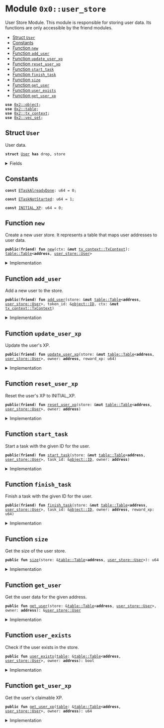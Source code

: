 
<a name="0x0_user_store"></a>

# Module `0x0::user_store`


User Store Module.
This module is responsible for storing user data.
Its functions are only accessible by the friend modules.


-  [Struct `User`](#0x0_user_store_User)
-  [Constants](#@Constants_0)
-  [Function `new`](#0x0_user_store_new)
-  [Function `add_user`](#0x0_user_store_add_user)
-  [Function `update_user_xp`](#0x0_user_store_update_user_xp)
-  [Function `reset_user_xp`](#0x0_user_store_reset_user_xp)
-  [Function `start_task`](#0x0_user_store_start_task)
-  [Function `finish_task`](#0x0_user_store_finish_task)
-  [Function `size`](#0x0_user_store_size)
-  [Function `get_user`](#0x0_user_store_get_user)
-  [Function `user_exists`](#0x0_user_store_user_exists)
-  [Function `get_user_xp`](#0x0_user_store_get_user_xp)


<pre><code><b>use</b> <a href="">0x2::object</a>;
<b>use</b> <a href="">0x2::table</a>;
<b>use</b> <a href="">0x2::tx_context</a>;
<b>use</b> <a href="">0x2::vec_set</a>;
</code></pre>



<a name="0x0_user_store_User"></a>

## Struct `User`


User data.



<pre><code><b>struct</b> <a href="user_store.md#0x0_user_store_User">User</a> <b>has</b> drop, store
</code></pre>



<details>
<summary>Fields</summary>


<dl>
<dt>
<code>token_id: <a href="_ID">object::ID</a></code>
</dt>
<dd>

</dd>
<dt>
<code>owner: <b>address</b></code>
</dt>
<dd>
 Address of the user that data belongs to.
</dd>
<dt>
<code>active_tasks: <a href="_VecSet">vec_set::VecSet</a>&lt;<a href="_ID">object::ID</a>&gt;</code>
</dt>
<dd>
 Tasks that are currently active.
</dd>
<dt>
<code>done_tasks: <a href="_VecSet">vec_set::VecSet</a>&lt;<a href="_ID">object::ID</a>&gt;</code>
</dt>
<dd>
 Tasks that are already done.
</dd>
<dt>
<code>claimable_xp: u64</code>
</dt>
<dd>
 XP that can be claimed by the user. It is reset to INITIAL_XP after claiming.
</dd>
</dl>


</details>

<a name="@Constants_0"></a>

## Constants


<a name="0x0_user_store_ETaskAlreadyDone"></a>



<pre><code><b>const</b> <a href="user_store.md#0x0_user_store_ETaskAlreadyDone">ETaskAlreadyDone</a>: u64 = 0;
</code></pre>



<a name="0x0_user_store_ETaskNotStarted"></a>



<pre><code><b>const</b> <a href="user_store.md#0x0_user_store_ETaskNotStarted">ETaskNotStarted</a>: u64 = 1;
</code></pre>



<a name="0x0_user_store_INITIAL_XP"></a>



<pre><code><b>const</b> <a href="user_store.md#0x0_user_store_INITIAL_XP">INITIAL_XP</a>: u64 = 0;
</code></pre>



<a name="0x0_user_store_new"></a>

## Function `new`


Create a new user store.
It represents a table that maps user addresses to user data.



<pre><code><b>public</b>(<b>friend</b>) <b>fun</b> <a href="user_store.md#0x0_user_store_new">new</a>(ctx: &<b>mut</b> <a href="_TxContext">tx_context::TxContext</a>): <a href="_Table">table::Table</a>&lt;<b>address</b>, <a href="user_store.md#0x0_user_store_User">user_store::User</a>&gt;
</code></pre>



<details>
<summary>Implementation</summary>


<pre><code><b>public</b>(<b>friend</b>) <b>fun</b> <a href="user_store.md#0x0_user_store_new">new</a>(ctx: &<b>mut</b> TxContext): Table&lt;<b>address</b>, <a href="user_store.md#0x0_user_store_User">User</a>&gt; {
    <a href="_new">table::new</a>&lt;<b>address</b>, <a href="user_store.md#0x0_user_store_User">User</a>&gt;(ctx)
}
</code></pre>



</details>

<a name="0x0_user_store_add_user"></a>

## Function `add_user`


Add a new user to the store.



<pre><code><b>public</b>(<b>friend</b>) <b>fun</b> <a href="user_store.md#0x0_user_store_add_user">add_user</a>(store: &<b>mut</b> <a href="_Table">table::Table</a>&lt;<b>address</b>, <a href="user_store.md#0x0_user_store_User">user_store::User</a>&gt;, token_id: &<a href="_ID">object::ID</a>, ctx: &<b>mut</b> <a href="_TxContext">tx_context::TxContext</a>)
</code></pre>



<details>
<summary>Implementation</summary>


<pre><code><b>public</b>(<b>friend</b>) <b>fun</b> <a href="user_store.md#0x0_user_store_add_user">add_user</a>(
    store: &<b>mut</b> Table&lt;<b>address</b>, <a href="user_store.md#0x0_user_store_User">User</a>&gt;,
    token_id: &ID,
    ctx: &<b>mut</b> TxContext
) {
    <b>let</b> owner = <a href="_sender">tx_context::sender</a>(ctx);
    <b>let</b> data = <a href="user_store.md#0x0_user_store_User">User</a> {
        token_id: *token_id,
        active_tasks: <a href="_empty">vec_set::empty</a>(),
        done_tasks: <a href="_empty">vec_set::empty</a>(),
        owner,
        claimable_xp: <a href="user_store.md#0x0_user_store_INITIAL_XP">INITIAL_XP</a>,
    };

    <a href="_add">table::add</a>(store, owner, data)
}
</code></pre>



</details>

<a name="0x0_user_store_update_user_xp"></a>

## Function `update_user_xp`


Update the user's XP.



<pre><code><b>public</b>(<b>friend</b>) <b>fun</b> <a href="user_store.md#0x0_user_store_update_user_xp">update_user_xp</a>(store: &<b>mut</b> <a href="_Table">table::Table</a>&lt;<b>address</b>, <a href="user_store.md#0x0_user_store_User">user_store::User</a>&gt;, owner: <b>address</b>, reward_xp: u64)
</code></pre>



<details>
<summary>Implementation</summary>


<pre><code><b>public</b>(<b>friend</b>) <b>fun</b> <a href="user_store.md#0x0_user_store_update_user_xp">update_user_xp</a>(
    store: &<b>mut</b> Table&lt;<b>address</b>, <a href="user_store.md#0x0_user_store_User">User</a>&gt;,
    owner: <b>address</b>,
    reward_xp: u64
) {
    <b>let</b> user_data = <a href="_borrow_mut">table::borrow_mut</a>&lt;<b>address</b>, <a href="user_store.md#0x0_user_store_User">User</a>&gt;(store, owner);
    user_data.claimable_xp = user_data.claimable_xp + reward_xp;
}
</code></pre>



</details>

<a name="0x0_user_store_reset_user_xp"></a>

## Function `reset_user_xp`


Reset the user's XP to INITIAL_XP.



<pre><code><b>public</b>(<b>friend</b>) <b>fun</b> <a href="user_store.md#0x0_user_store_reset_user_xp">reset_user_xp</a>(store: &<b>mut</b> <a href="_Table">table::Table</a>&lt;<b>address</b>, <a href="user_store.md#0x0_user_store_User">user_store::User</a>&gt;, owner: <b>address</b>)
</code></pre>



<details>
<summary>Implementation</summary>


<pre><code><b>public</b>(<b>friend</b>) <b>fun</b> <a href="user_store.md#0x0_user_store_reset_user_xp">reset_user_xp</a>(store: &<b>mut</b> Table&lt;<b>address</b>, <a href="user_store.md#0x0_user_store_User">User</a>&gt;, owner: <b>address</b>) {
    <b>let</b> user_data = <a href="_borrow_mut">table::borrow_mut</a>&lt;<b>address</b>, <a href="user_store.md#0x0_user_store_User">User</a>&gt;(store, owner);
    user_data.claimable_xp = <a href="user_store.md#0x0_user_store_INITIAL_XP">INITIAL_XP</a>;
}
</code></pre>



</details>

<a name="0x0_user_store_start_task"></a>

## Function `start_task`


Start a task with the given ID for the user.



<pre><code><b>public</b>(<b>friend</b>) <b>fun</b> <a href="user_store.md#0x0_user_store_start_task">start_task</a>(store: &<b>mut</b> <a href="_Table">table::Table</a>&lt;<b>address</b>, <a href="user_store.md#0x0_user_store_User">user_store::User</a>&gt;, task_id: &<a href="_ID">object::ID</a>, owner: <b>address</b>)
</code></pre>



<details>
<summary>Implementation</summary>


<pre><code><b>public</b>(<b>friend</b>) <b>fun</b> <a href="user_store.md#0x0_user_store_start_task">start_task</a>(store: &<b>mut</b> Table&lt;<b>address</b>, <a href="user_store.md#0x0_user_store_User">User</a>&gt;, task_id: &ID, owner: <b>address</b>) {
    <b>let</b> user_data = <a href="_borrow_mut">table::borrow_mut</a>&lt;<b>address</b>, <a href="user_store.md#0x0_user_store_User">User</a>&gt;(store, owner);
    <b>assert</b>!(!<a href="_contains">vec_set::contains</a>(&user_data.done_tasks, task_id), <a href="user_store.md#0x0_user_store_ETaskAlreadyDone">ETaskAlreadyDone</a>);
    <a href="_insert">vec_set::insert</a>(&<b>mut</b> user_data.active_tasks, *task_id)
}
</code></pre>



</details>

<a name="0x0_user_store_finish_task"></a>

## Function `finish_task`


Finish a task with the given ID for the user.



<pre><code><b>public</b>(<b>friend</b>) <b>fun</b> <a href="user_store.md#0x0_user_store_finish_task">finish_task</a>(store: &<b>mut</b> <a href="_Table">table::Table</a>&lt;<b>address</b>, <a href="user_store.md#0x0_user_store_User">user_store::User</a>&gt;, task_id: &<a href="_ID">object::ID</a>, owner: <b>address</b>, reward_xp: u64)
</code></pre>



<details>
<summary>Implementation</summary>


<pre><code><b>public</b>(<b>friend</b>) <b>fun</b> <a href="user_store.md#0x0_user_store_finish_task">finish_task</a>(
    store: &<b>mut</b> Table&lt;<b>address</b>, <a href="user_store.md#0x0_user_store_User">User</a>&gt;,
    task_id: &ID,
    owner: <b>address</b>,
    reward_xp: u64
) {
    <b>let</b> user_data = <a href="_borrow_mut">table::borrow_mut</a>&lt;<b>address</b>, <a href="user_store.md#0x0_user_store_User">User</a>&gt;(store, owner);

    <b>assert</b>!(!<a href="_contains">vec_set::contains</a>(&user_data.done_tasks, task_id), <a href="user_store.md#0x0_user_store_ETaskAlreadyDone">ETaskAlreadyDone</a>);
    <b>assert</b>!(<a href="_contains">vec_set::contains</a>(&user_data.active_tasks, task_id), <a href="user_store.md#0x0_user_store_ETaskNotStarted">ETaskNotStarted</a>);

    <a href="_remove">vec_set::remove</a>(&<b>mut</b> user_data.active_tasks, task_id);
    <a href="_insert">vec_set::insert</a>(&<b>mut</b> user_data.done_tasks, *task_id);

    <a href="user_store.md#0x0_user_store_update_user_xp">update_user_xp</a>(store, owner, reward_xp)
}
</code></pre>



</details>

<a name="0x0_user_store_size"></a>

## Function `size`


Get the size of the user store.



<pre><code><b>public</b> <b>fun</b> <a href="user_store.md#0x0_user_store_size">size</a>(store: &<a href="_Table">table::Table</a>&lt;<b>address</b>, <a href="user_store.md#0x0_user_store_User">user_store::User</a>&gt;): u64
</code></pre>



<details>
<summary>Implementation</summary>


<pre><code><b>public</b> <b>fun</b> <a href="user_store.md#0x0_user_store_size">size</a>(store: &Table&lt;<b>address</b>, <a href="user_store.md#0x0_user_store_User">User</a>&gt;): u64 {
    <a href="_length">table::length</a>(store)
}
</code></pre>



</details>

<a name="0x0_user_store_get_user"></a>

## Function `get_user`


Get the user data for the given address.



<pre><code><b>public</b> <b>fun</b> <a href="user_store.md#0x0_user_store_get_user">get_user</a>(store: &<a href="_Table">table::Table</a>&lt;<b>address</b>, <a href="user_store.md#0x0_user_store_User">user_store::User</a>&gt;, owner: <b>address</b>): &<a href="user_store.md#0x0_user_store_User">user_store::User</a>
</code></pre>



<details>
<summary>Implementation</summary>


<pre><code><b>public</b> <b>fun</b> <a href="user_store.md#0x0_user_store_get_user">get_user</a>(store: &Table&lt;<b>address</b>, <a href="user_store.md#0x0_user_store_User">User</a>&gt;, owner: <b>address</b>): &<a href="user_store.md#0x0_user_store_User">User</a> {
    <a href="_borrow">table::borrow</a>(store, owner)
}
</code></pre>



</details>

<a name="0x0_user_store_user_exists"></a>

## Function `user_exists`


Check if the user exists in the store.



<pre><code><b>public</b> <b>fun</b> <a href="user_store.md#0x0_user_store_user_exists">user_exists</a>(<a href="">table</a>: &<a href="_Table">table::Table</a>&lt;<b>address</b>, <a href="user_store.md#0x0_user_store_User">user_store::User</a>&gt;, owner: <b>address</b>): bool
</code></pre>



<details>
<summary>Implementation</summary>


<pre><code><b>public</b> <b>fun</b> <a href="user_store.md#0x0_user_store_user_exists">user_exists</a>(<a href="">table</a>: &Table&lt;<b>address</b>, <a href="user_store.md#0x0_user_store_User">User</a>&gt;, owner: <b>address</b>): bool {
    <a href="_contains">table::contains</a>(<a href="">table</a>, owner)
}
</code></pre>



</details>

<a name="0x0_user_store_get_user_xp"></a>

## Function `get_user_xp`


Get the user's claimable XP.



<pre><code><b>public</b> <b>fun</b> <a href="user_store.md#0x0_user_store_get_user_xp">get_user_xp</a>(<a href="">table</a>: &<a href="_Table">table::Table</a>&lt;<b>address</b>, <a href="user_store.md#0x0_user_store_User">user_store::User</a>&gt;, owner: <b>address</b>): u64
</code></pre>



<details>
<summary>Implementation</summary>


<pre><code><b>public</b> <b>fun</b> <a href="user_store.md#0x0_user_store_get_user_xp">get_user_xp</a>(<a href="">table</a>: &Table&lt;<b>address</b>, <a href="user_store.md#0x0_user_store_User">User</a>&gt;, owner: <b>address</b>): u64 {
    <b>let</b> user_data = <a href="_borrow">table::borrow</a>&lt;<b>address</b>, <a href="user_store.md#0x0_user_store_User">User</a>&gt;(<a href="">table</a>, owner);
    user_data.claimable_xp
}
</code></pre>



</details>
